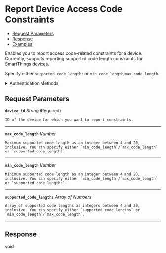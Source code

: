 # Report Device Access Code Constraints

- [Request Parameters](./#request-parameters)
- [Response](./#response)
- [Examples](./#examples)

Enables you to report access code-related constraints for a device. Currently, supports reporting supported code length constraints for SmartThings devices.

Specify either `supported_code_lengths` or `min_code_length`/`max_code_length`.


<details>

<summary>Authentication Methods</summary>

- API key
- Client session token
- Personal access token
  <br>Must also include the `seam-workspace` header in the request.

To learn more, see [Authentication](https://docs.seam.co/latest/api/authentication).
</details>

## Request Parameters

**`device_id`** *String* (Required)

````
ID of the device for which you want to report constraints.
````

---

**`max_code_length`** *Number*

````
Maximum supported code length as an integer between 4 and 20, inclusive. You can specify either `min_code_length`/`max_code_length` or `supported_code_lengths`.
````

---

**`min_code_length`** *Number*

````
Minimum supported code length as an integer between 4 and 20, inclusive. You can specify either `min_code_length`/`max_code_length` or `supported_code_lengths`.
````

---

**`supported_code_lengths`** *Array* *of Numbers*

````
Array of supported code lengths as integers between 4 and 20, inclusive. You can specify either `supported_code_lengths` or `min_code_length`/`max_code_length`.
````

---


## Response

void

